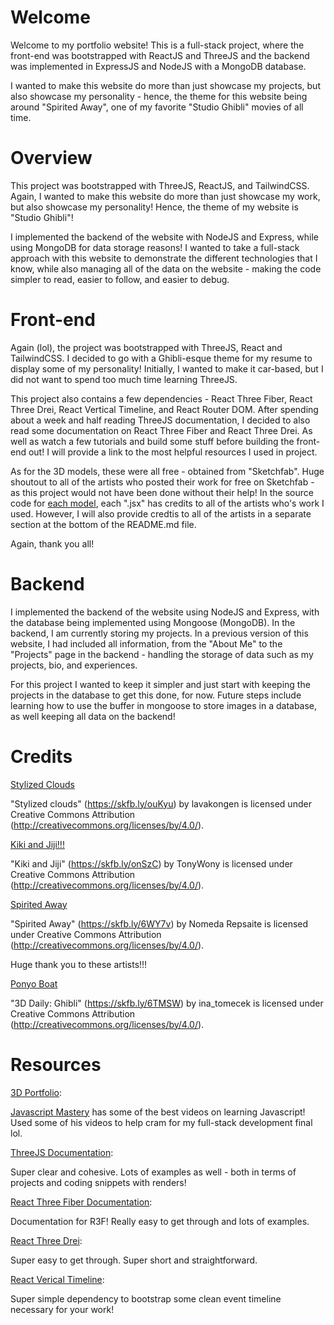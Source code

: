 # Welcome
Welcome to my portfolio website! This is a full-stack project, where the front-end was bootstrapped with ReactJS and ThreeJS and the backend was implemented in ExpressJS and NodeJS with a MongoDB database. 

I wanted to make this website do more than just showcase my projects, but also showcase my personality - hence, the theme for this website being around "Spirited Away", one of my favorite "Studio Ghibli" movies of all time.

# Overview
This project was bootstrapped with ThreeJS, ReactJS, and TailwindCSS. Again, I wanted to make this website do more than just showcase my work, but also showcase my personality! Hence, the theme of my website is "Studio Ghibli"!

I implemented the backend of the website with NodeJS and Express, while using MongoDB for data storage reasons! I wanted to take a full-stack approach with this website to demonstrate the different technologies that I know, while also managing all of the data on the website - making the code simpler to read, easier to follow, and easier to debug.

# Front-end
Again (lol), the project was bootstrapped with ThreeJS, React and TailwindCSS. I decided to go with a Ghibli-esque theme for my resume to display some of my personality! Initially, I wanted to make it car-based, but I did not want to spend too much time learning ThreeJS.

This project also contains a few dependencies - React Three Fiber, React Three Drei, React Vertical Timeline, and React Router DOM. After spending about a week and half reading ThreeJS documentation, I decided to also read some documentation on React Three Fiber and React Three Drei. As well as watch a few tutorials and build some stuff before building the front-end out! I will provide a link to the most helpful resources I used in project.

As for the 3D models, these were all free - obtained from "Sketchfab". Huge shoutout to all of the artists who posted their work for free on Sketchfab - as this project would not have been done without their help! In the source code for [each model](./ui/src/models), each ".jsx" has credits to all of the artists who's work I used. However, I will also provide credtis to all of the artists in a separate section at the bottom of the README.md file.

Again, thank you all!

# Backend
I implemented the backend of the website using NodeJS and Express, with the database being implemented using Mongoose (MongoDB). In the backend, I am currently storing my projects. In a previous version of this website, I had included all information, from the "About Me" to the "Projects" page in the backend - handling the storage of data such as my projects, bio, and experiences. 

For this project I wanted to keep it simpler and just start with keeping the projects in the database to get this done, for now. Future steps include learning how to use the buffer in mongoose to store images in a database, as well keeping all data on the backend!

# Credits
[Stylized Clouds](./ui/src/models/stylized_clouds.glb)

"Stylized clouds" (https://skfb.ly/ouKyu) by lavakongen is licensed under Creative Commons Attribution (http://creativecommons.org/licenses/by/4.0/).

[Kiki and Jiji!!!](./ui/src/models/kiki_and_jiji.glb)

"Kiki and Jiji" (https://skfb.ly/onSzC) by TonyWony is licensed under Creative Commons Attribution (http://creativecommons.org/licenses/by/4.0/).

[Spirited Away](./ui/src/models/spirited_away.glb)

"Spirited Away" (https://skfb.ly/6WY7v) by Nomeda Repsaite is licensed under Creative Commons Attribution (http://creativecommons.org/licenses/by/4.0/).

Huge thank you to these artists!!!

[Ponyo Boat](./ui/src/models/3d_daily_ghibli.glb)

"3D Daily: Ghibli" (https://skfb.ly/6TMSW) by ina_tomecek is licensed under Creative Commons Attribution (http://creativecommons.org/licenses/by/4.0/).

# Resources
[3D Portfolio](https://www.youtube.com/watch?v=FkowOdMjvYo&list=PL6QREj8te1P7rEwj_IzsoLzQ-FBbZ6lqP&index=2&t=5128s):

[Javascript Mastery](https://www.youtube.com/@javascriptmastery) has some of the best videos on learning Javascript! Used some of his videos to help cram for my full-stack development final lol.

[ThreeJS Documentation](https://threejs.org/docs/index.html#manual/en/introduction/Creating-a-scene):

Super clear and cohesive. Lots of examples as well - both in terms of projects and coding snippets with renders!

[React Three Fiber Documentation](https://docs.pmnd.rs/react-three-fiber/getting-started/introduction):

Documentation for R3F! Really easy to get through and lots of examples.

[React Three Drei](https://www.npmjs.com/package/@react-three/drei):

Super easy to get through. Super short and straightforward.

[React Verical Timeline](https://www.npmjs.com/package/react-vertical-timeline-component):

Super simple dependency to bootstrap some clean event timeline necessary for your work!

